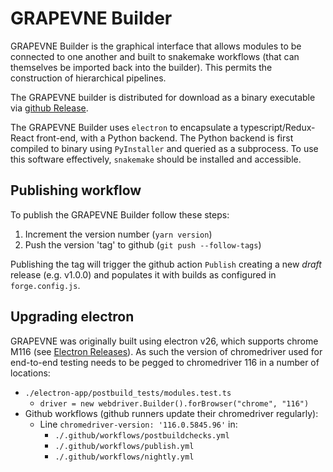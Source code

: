 # GRAPEVNE Builder

GRAPEVNE Builder is the graphical interface that allows modules to be connected
to one another and built to snakemake workflows (that can themselves be imported
back into the builder). This permits the construction of hierarchical pipelines.

The GRAPEVNE builder is distributed for download as a binary executable via
[github Release](https://github.com/kraemer-lab/GRAPEVNE).

The GRAPEVNE Builder uses `electron` to encapsulate a typescript/Redux-React
front-end, with a Python backend. The Python backend is first compiled to
binary using `PyInstaller` and queried as a subprocess. To use this software
effectively, `snakemake` should be installed and accessible.

## Publishing workflow

To publish the GRAPEVNE Builder follow these steps:

1.  Increment the version number (`yarn version`)
2.  Push the version 'tag' to github (`git push --follow-tags`)

Publishing the tag will trigger the github action `Publish` creating a new
_draft_ release (e.g. v1.0.0) and populates it with builds as configured in
`forge.config.js`.

## Upgrading electron

GRAPEVNE was originally built using electron v26, which supports chrome M116
(see [Electron Releases](https://www.electronjs.org/docs/latest/tutorial/electron-timelines)).
As such the version of chromedriver used for end-to-end testing needs to be
pegged to chromedriver 116 in a number of locations:

- `./electron-app/postbuild_tests/modules.test.ts`
  - `driver = new webdriver.Builder().forBrowser("chrome", "116")`
- Github workflows (github runners update their chromedriver regularly):
  - Line `chromedriver-version: '116.0.5845.96'` in:
    - `./.github/workflows/postbuildchecks.yml`
    - `./.github/workflows/publish.yml`
    - `./.github/workflows/nightly.yml`
